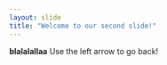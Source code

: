 ```yaml
---
layout: slide
title: "Welcome to our second slide!"
---
```

__blalalallaa__
Use the left arrow to go back!

